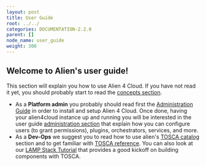 ```yaml
---
layout: post
title: User Guide
root: ../../
categories: DOCUMENTATION-2.2.0
parent: []
node_name: user_guide
weight: 300
---
```


## Welcome to Alien's user guide!

This section will explain you how to use Alien 4 Cloud. If you have not read it yet, you should probably start to read the [concepts section](#/documentation/2.2.0/concepts/concepts.html).

* As a __Platform admin__ you probably should read first the [Administration Guide](#/documentation/2.2.0/admin_guide/index.html) in order to install and setup Alien 4 Cloud. Once done, having your alien4cloud instance up and running you will be interested in the user guide [administration section](#/documentation/2.2.0/user_guide/admin.html) that explain how you can configure users (to grant permissions), plugins, orchestrators, services, and more.
* As a __Dev-Ops__ we suggest you to read how to use alien's [TOSCA catalog](#/documentation/2.2.0/user_guide/catalog.html) section and to get familiar with [TOSCA reference](#/documentation/2.2.0/devops_guide/tosca_concepts.html). You can also look at our [LAMP Stack Tutorial](#/documentation/2.2.0/devops_guide/lamp_stack_tutorial/lamp_stack.html) that provides a good kickoff on building components with TOSCA.
